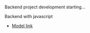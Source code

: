 Backend project development starting...

Backend with javascript

- [Model link](https://app.eraser.io/workspace/YtPqZ1VogxGy1jzIDkzj)
